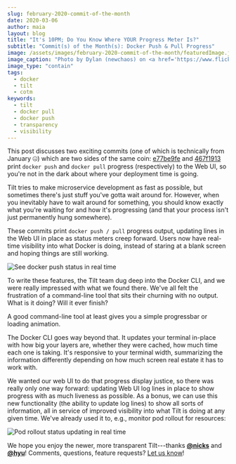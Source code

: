 ```yaml
---
slug: february-2020-commit-of-the-month
date: 2020-03-06
author: maia
layout: blog
title: "It's 10PM; Do You Know Where YOUR Progress Meter Is?"
subtitle: "Commit(s) of the Month(s): Docker Push & Pull Progress"
image: /assets/images/february-2020-commit-of-the-month/featuredImage.jpg
image_caption: "Photo by Dylan (newchaos) on <a href='https://www.flickr.com/photos/newchaos/411409012/in/photolist-CmzyQ-F61dsG-6F3spX-mbzo9P-4zUE6i-4sNtuF-2d5kfHa-gvc6SZ-8Jms3t-Pn8o5D-7qbih-fsMbTJ-7oi3xg-ekgkNn-8HbgUT-6v43xq-7JBbWG-haQasf-du5kXV-81eEex-7Jxg16-2zc92-5KF6Zw-5KASgB-7Mc9cm-akYWET-8CTya-k1bGyi-98qSsb-4B7y9i-4B7y9Z-8CTQZ-a12btq-8CTN3-5xUp5h-efQEZt-bpA9kC-s5hAvG-cdD8Bh-99hp5v-8CTvj-8CTMB-hAJuZS-8CTKw-8CTQu-7EHjNt-77vUt2-8CTEC-8CTrQ-8CTpu'>Flickr</a>."
image_type: "contain"
tags:
  - docker
  - tilt
  - cotm
keywords:
  - tilt
  - docker pull
  - docker push
  - transparency
  - visibility
---
```


This post discusses two exciting commits (one of which is technically from January 🤐) which are two sides of the same coin: [e77be9fe](https://github.com/windmilleng/tilt/commit/e77be9fe2d97f5893ea99f131a1ef2ffdb4ec576) and [467f1913](https://github.com/windmilleng/tilt/commit/467f1913ea08b562e2e16b26d8d7e458b92c941b) print `docker push` and `docker pull` progress (respectively) to the Web UI, so you're not in the dark about where your deployment time is going.

Tilt tries to make microservice development as fast as possible, but sometimes there's just stuff you've gotta wait around for. However, when you inevitably have to wait around for something, you should know exactly what you're waiting for and how it's progressing (and that your process isn't just permanently hung somewhere).

These commits print `docker push / pull` progress output, updating lines in the Web UI in place as status meters creep forward. Users now have real-time visibility into what Docker is doing, instead of staring at a blank screen and hoping things are still working.

![See docker push status in real time](/assets/images/february-2020-commit-of-the-month/push-output.gif)

To write these features, the Tilt team dug deep into the Docker CLI, and we were really impressed with what we found there. We've all felt the frustration of a command-line tool that sits their churning with no output. What is it doing? Will it ever finish?

A good command-line tool at least gives you a simple progressbar or loading animation.

The Docker CLI goes way beyond that. It updates your terminal in-place with how big your layers are, whether they were cached, how much time each one is taking. It's responsive to your terminal width, summarizing the information differently depending on how much screen real estate it has to work with.

We wanted our web UI to do that progress display justice, so there was really only one way forward: updating Web UI log lines in place to show progress with as much liveness as possible. As a bonus, we can use this new functionality (the ability to update log lines) to show all sorts of information, all in service of improved visibility into what Tilt is doing at any given time. We've already used it to, e.g., monitor pod rollout for resources:

![Pod rollout status updating in real time](/assets/images/february-2020-commit-of-the-month/pod-rollout.gif)

We hope you enjoy the newer, more transparent Tilt---thanks [**@nicks**](https://github.com/nicks) and [**@hyu**](https://github.com/hyu)! Comments, questions, feature requests? [Let us know](https://tilt.dev/contact)!
